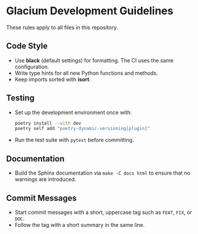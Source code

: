 # Glacium Development Guidelines

These rules apply to all files in this repository.

## Code Style

- Use **black** (default settings) for formatting.  The CI uses the same configuration.
- Write type hints for all new Python functions and methods.
- Keep imports sorted with **isort**.

## Testing

- Set up the development environment once with:

  ```bash
  poetry install --with dev
  poetry self add "poetry-dynamic-versioning[plugin]"
  ```

- Run the test suite with `pytest` before committing.

## Documentation

- Build the Sphinx documentation via `make -C docs html` to ensure that no warnings are introduced.

## Commit Messages

- Start commit messages with a short, uppercase tag such as `FEAT`, `FIX`, or `DOC`.
- Follow the tag with a short summary in the same line.

